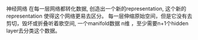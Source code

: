 神经网络
在每一层网络都转化数据, 创造出一个新的representation, 这个新的representation 使得这个网络更易去区分。
每一层伸缩原始空间，但是它没有去剪切，毁坏或折叠听着歌空间,
一个manifold数据 n维  ，至少需要n+1个hidden layer去分类这个数据。
